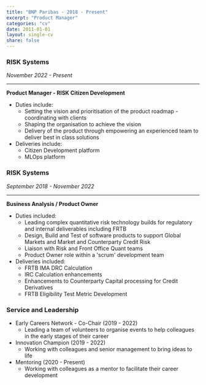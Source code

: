 ```yaml
---
title: "BNP Paribas - 2018 - Present"
excerpt: "Product Manager"
categories: "cv"
date: 2011-01-01
layout: single-cv
share: false
---
```


### RISK Systems
_November 2022 - Present_

---

**Product Manager - RISK Citizen Development**
  * Duties include:
    -  Setting the vision and prioritisation of  the product roadmap - coordinating with clients
    -  Shaping the organisation to achieve the vision
    -  Delivery of the product through empowering an experienced team to deliver best in class solutions
  * Deliveries include:
    -  Citizen Development platform
    -  MLOps platform

### RISK Systems
_September 2018 - November 2022_

---


**Business Analysis / Product Owner**

  * Duties included:
    - Leading complex quantitative risk technology builds for regulatory and internal deliverables including FRTB
    - Design, Build and Test of software products to support Global Markets and Market and Counterparty Credit Risk
    - Liaison with Risk and Front Office Quant teams
    - Product Owner role within a 'scrum' development team
  * Deliveries included:
    - FRTB IMA DRC Calculation
    - IRC Calculation enhancements
    - Enhancements to Counterparty Capital processing for Credit Derivatives
    - FRTB Eligibility Test Metric Development

### Service and Leadership

* Early Careers Network - Co-Chair (2019 - 2022)
    - Leading a team of volunteers to organise events to help colleagues in the early stages of their career
* Innovation Champion (2019 - 2022)
    - Working with colleagues and senior management to bring ideas to life
* Mentoring (2020 - Present)
    - Working with colleagues as a mentor to facilitate their career development
